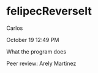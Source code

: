 # felipecReverseIt
Carlos 

October 19 12:49 PM

What the program does

Peer review: Arely Martinez
